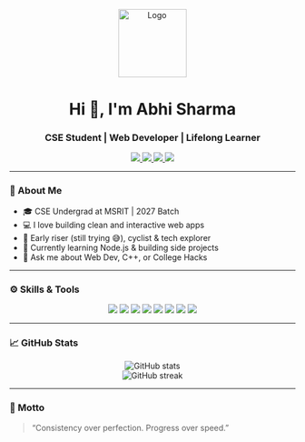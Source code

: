 <!-- Attractive GitHub README -->

<!-- Centered Logo -->
<p align="center">
  <img src="https://encrypted-tbn0.gstatic.com/images?q=tbn:ANd9GcTFv-R9W5ujDd5y0WZhQYxMo041ZyZiFgcsHA&s" width="120" alt="Logo" />
</p>

<!-- Stylish Intro -->
<h1 align="center">Hi 👋, I'm Abhi Sharma</h1>
<h3 align="center">CSE Student | Web Developer | Lifelong Learner</h3>

<!-- Social Media Badges -->
<p align="center">
  <a href="https://www.linkedin.com/in/abhisharma290/" target="_blank">
    <img src="https://img.shields.io/badge/LinkedIn-%230077B5?style=for-the-badge&logo=linkedin&logoColor=white" />
  </a>
  <a href="https://x.com/AbhiSha14758130" target="_blank">
    <img src="https://img.shields.io/badge/Twitter-%231DA1F2?style=for-the-badge&logo=twitter&logoColor=white" />
  </a>
  <a href="https://www.instagram.com/abhi_sharma_7205/" target="_blank">
    <img src="https://img.shields.io/badge/Instagram-%23E4405F?style=for-the-badge&logo=instagram&logoColor=white" />
  </a>
  <a href="mailto:abhisharma.rediffmail@gmail.com" target="_blank">
    <img src="https://img.shields.io/badge/Gmail-D14836?style=for-the-badge&logo=gmail&logoColor=white" />
  </a>
</p>

---

### 🧠 About Me

- 🎓 CSE Undergrad at MSRIT | 2027 Batch  
- 💻 I love building clean and interactive web apps  
- 🚴 Early riser (still trying 😅), cyclist & tech explorer  
- 🌱 Currently learning Node.js & building side projects  
- 💬 Ask me about Web Dev, C++, or College Hacks

---

### ⚙️ Skills & Tools

<p align="center">
  <img src="https://img.shields.io/badge/HTML5-E34F26?style=flat-square&logo=html5&logoColor=white" />
  <img src="https://img.shields.io/badge/CSS3-1572B6?style=flat-square&logo=css3&logoColor=white" />
  <img src="https://img.shields.io/badge/JavaScript-F7DF1E?style=flat-square&logo=javascript&logoColor=black" />
  <img src="https://img.shields.io/badge/Node.js-339933?style=flat-square&logo=node.js&logoColor=white" />
  <img src="https://img.shields.io/badge/C++-00599C?style=flat-square&logo=c%2B%2B&logoColor=white" />
  <img src="https://img.shields.io/badge/Python-3776AB?style=flat-square&logo=python&logoColor=white" />
  <img src="https://img.shields.io/badge/MySQL-00758F?style=flat-square&logo=mysql&logoColor=white" />
  <img src="https://img.shields.io/badge/Linux-FCC624?style=flat-square&logo=linux&logoColor=black" />
</p>

---

### 📈 GitHub Stats

<p align="center">
  <img src="https://github-readme-stats.vercel.app/api?username=Abhi-Sharma&show_icons=true&theme=tokyonight" alt="GitHub stats" />
  <br/>
  <img src="https://github-readme-streak-stats.herokuapp.com/?user=Abhi-Sharma&theme=tokyonight" alt="GitHub streak" />
</p>

---

### 🌟 Motto

> “Consistency over perfection. Progress over speed.”
